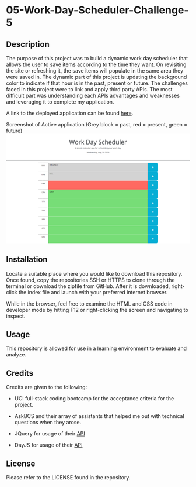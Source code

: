 # 05-Work-Day-Scheduler-Challenge-5

## Description
The purpose of this project was to build a dynamic work day scheduler that allows the user to save items according to the time they want. On revisiting the site or refreshing it, the save items will populate in the same area they were saved in. The dynamic part of this project is updating the background color to indicate if that hour is in the past, present or future. The challenges faced in this project were to link and apply third party APIs. The most difficult part was understanding each APIs advantages and weaknesses and leveraging it to complete my application. 

A link to the deployed application can be found [here](https://kyleochata.github.io/05-Work-Day-Scheduler-Challenge-5/).

Screenshot of Active application (Grey block = past, red = present, green = future)
![Screenshot](./assets/images/screenshot.png)

## Installation

Locate a suitable place where you would like to download this repository. Once found, copy the repositories SSH or HTTPS to clone through the terminal or download the zipfile from GitHub. After it is downloaded, right-click the index file and launch with your preferred internet browser.

While in the browser, feel free to examine the HTML and CSS code in developer mode by hitting F12 or right-clicking the screen and navigating to inspect.

## Usage

This repository is allowed for use in a learning environment to evaluate and analyze.

## Credits

Credits are given to the following:

* UCI full-stack coding bootcamp for the acceptance criteria for the project.

* AskBCS and their array of assistants that helped me out with technical questions when they arose.

* JQuery for usage of their [API](https://jquery.com/)

* DayJS for usage of their [API](https://day.js.org/)

## License

Please refer to the LICENSE found in the repository.